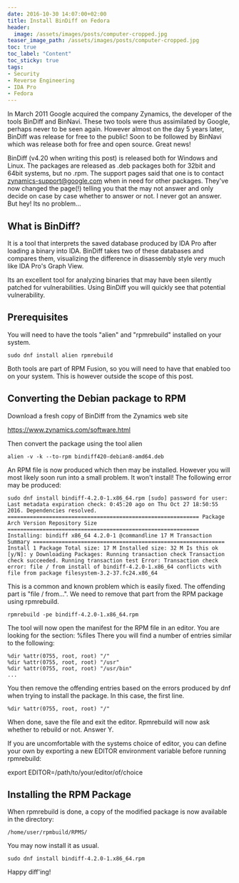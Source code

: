 ```yaml
---
date: 2016-10-30 14:07:00+02:00
title: Install BinDiff on Fedora
header:
  image: /assets/images/posts/computer-cropped.jpg
teaser_image_path: /assets/images/posts/computer-cropped.jpg
toc: true
toc_label: "Content"
toc_sticky: true
tags:
- Security
- Reverse Engineering
- IDA Pro
- Fedora
---
```


In March 2011 Google acquired the company Zynamics, the developer of the tools BinDiff and BinNavi. These two tools were thus assimilated by Google, perhaps never to be seen again. However almost on the day 5 years later, BinDiff was release for free to the public! Soon to be followed by BinNavi which was release both for free and open source. Great news!

BinDiff (v4.20 when writing this post) is released both for Windows and Linux. The packages are released as .deb packages both for 32bit and 64bit systems, but no .rpm. The support pages said that one is to contact zynamics-support@google.com when in need for other packages. They've now changed the page(!) telling you that the may not answer and only decide on case by case whether to answer or not. I never got an answer.  But hey! Its no problem...

## What is BinDiff?

It is a tool that interprets the saved database produced by IDA Pro after loading a binary into IDA. BinDiff takes two of these databases and compares them, visualizing the difference in disassembly style very much like IDA Pro's Graph View.

Its an excellent tool for analyzing binaries that may have been silently patched for vulnerabilities. Using BinDiff you will quickly see that potential vulnerability.

## Prerequisites

You will need to have the tools "alien" and "rpmrebuild" installed on your system.

```
sudo dnf install alien rpmrebuild
```

Both tools are part of RPM Fusion, so you will need to have that enabled too on your system. This is however outside the scope of this post.


## Converting the Debian package to RPM

Download a fresh copy of BinDiff from the Zynamics web site

https://www.zynamics.com/software.html


Then convert the package using the tool alien

```
alien -v -k --to-rpm bindiff420-debian8-amd64.deb
```

An RPM file is now produced which then may be installed. However you will most likely soon run into a small problem. It won't install! The following error may be produced:

```
sudo dnf install bindiff-4.2.0-1.x86_64.rpm [sudo] password for user: Last metadata expiration check: 0:45:20 ago on Thu Oct 27 18:50:55 2016. Dependencies resolved. ============================================================ Package Arch Version Repository Size ============================================================ Installing: bindiff x86_64 4.2.0-1 @commandline 17 M Transaction Summary ============================================================ Install 1 Package Total size: 17 M Installed size: 32 M Is this ok [y/N]: y Downloading Packages: Running transaction check Transaction check succeeded. Running transaction test Error: Transaction check error: file / from install of bindiff-4.2.0-1.x86_64 conflicts with file from package filesystem-3.2-37.fc24.x86_64
```

This is a common and known problem which is easily fixed. The offending part is "file / from...". We need to remove that part from the RPM package using rpmrebuild.

```
rpmrebuild -pe bindiff-4.2.0-1.x86_64.rpm
```

The tool will now open the manifest for the RPM file in an editor. You are looking for the section: %files There you will find a number of entries similar to the following:

```
%dir %attr(0755, root, root) "/"
%dir %attr(0755, root, root) "/usr"
%dir %attr(0755, root, root) "/usr/bin"
...
```

You then remove the offending entries based on the errors produced by dnf when trying to install the package. In this case, the first line.

```
%dir %attr(0755, root, root) "/"
```

When done, save the file and exit the editor. Rpmrebuild will now ask whether to rebuild or not. Answer Y.

If you are uncomfortable with the systems choice of editor, you can define your own by exporting a new EDITOR environment variable before running rpmrebuild:

export EDITOR=/path/to/your/editor/of/choice

## Installing the RPM Package

When rpmrebuild is done, a copy of the modified package is now available in the directory:

```
/home/user/rpmbuild/RPMS/
```

You may now install it as usual.

```
sudo dnf install bindiff-4.2.0-1.x86_64.rpm
```

Happy diff'ing!
